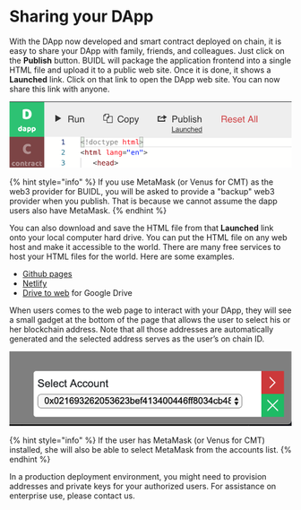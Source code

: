 # Sharing your DApp

With the DApp now developed and smart contract deployed on chain, it is easy to share your DApp with family, friends, and colleagues. Just click on the **Publish** button. BUIDL will package the application frontend into a single HTML file and upload it to a public web site. Once it is done, it shows a **Launched** link. Click on that link to open the DApp web site. You can now share this link with anyone.

![Publish the DApp to a public web site](../.gitbook/assets/buidl-share-2.png)

{% hint style="info" %}
If you use MetaMask \(or Venus for CMT\) as the web3 provider for BUIDL, you will be asked to provide a "backup" web3 provider when you publish. That is because we cannot assume the dapp users also have MetaMask.
{% endhint %}

You can also download and save the HTML file from that **Launched** link onto your local computer hard drive. You can put the HTML file on any web host and make it accessible to the world. There are many free services to host your HTML files for the world. Here are some examples.

* [Github pages](https://pages.github.com)
* [Netlify](https://www.netlify.com/)
* [Drive to web](https://drv.tw) for Google Drive

When users comes to the web page to interact with your DApp, they will see a small gadget at the bottom of the page that allows the user to select his or her blockchain address. Note that all those addresses are automatically generated and the selected address serves as the user’s on chain ID.

![Selected a blockchain account from your exported web page](../.gitbook/assets/buidl-share-1.png)

{% hint style="info" %}
If the user has MetaMask \(or Venus for CMT\) installed, she will also be able to select MetaMask from the accounts list.
{% endhint %}

In a production deployment environment, you might need to provision addresses and private keys for your authorized users. For assistance on enterprise use, please contact us.  


